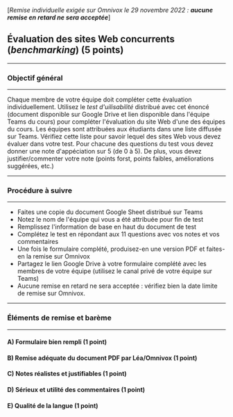 [*Remise individuelle exigée sur Omnivox le 29 novembre 2022 : **aucune remise en retard ne sera acceptée***]

## Évaluation des sites Web concurrents (*benchmarking*) (5 points)

---
### Objectif général
---

Chaque membre de votre équipe doit compléter cette évaluation individuellement.
Utilisez le *test d'uilisabilité* distribué avec cet énoncé (document disponible sur Google Drive et lien disponible dans l'équipe Teams du cours) pour compléter l'évaluation du site Web d'une des équipes du cours. Les équipes sont attribuées aux étudiants dans une liste diffusée sur Teams. Vérifiez cette liste pour savoir lequel des sites Web vous devez évaluer dans votre test.
Pour chacune des questions du test vous devez donner une note d'appéciation sur 5 (de 0 à 5). De plus, vous devez justifier/commenter votre note (points forst, points faibles, améliorations suggérées, etc.)

---
### Procédure à suivre
---

* Faites une copie du document Google Sheet distribué sur Teams
* Notez le nom de l'équipe qui vous a été attribuée pour fin de test
* Remplissez l'information de base en haut du document de test
* Complétez le test en répondant aux 11 questions avec vos notes et vos commentaires
* Une fois le formulaire complété, produisez-en une version PDF et faites-en la remise sur Omnivox
* Partagez le lien Google Drive à votre formulaire complété avec les membres de votre équipe (utilisez le canal privé de votre équipe sur Teams)
* Aucune remise en retard ne sera acceptée : vérifiez bien la date limite de remise sur Omnivox.

---
### Éléments de remise et barème
---

#### **A) Formulaire bien rempli** (1 point)
#### **B) Remise adéquate du document PDF par Léa/Omnivox** (1 point)
#### **C) Notes réalistes et justifiables** (1 point)
#### **D) Sérieux et utilité des commentaires** (1 point)
#### **E) Qualité de la langue** (1 point)